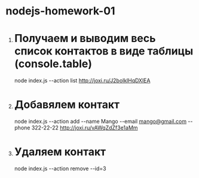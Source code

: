 # nodejs-homework-01

1. # Получаем и выводим весь список контактов в виде таблицы (console.table)

   node index.js --action list
   http://joxi.ru/J2bolklHqDXlEA

2. # Добавялем контакт

   node index.js --action add --name Mango --email mango@gmail.com --phone 322-22-22
   http://joxi.ru/vAWqZdZf3e1aMm

3. # Удаляем контакт

   node index.js --action remove --id=3
